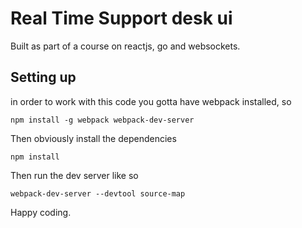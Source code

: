 # Real Time Support desk ui

Built as part of a course on reactjs, go and websockets.

## Setting up
in order to work with this code you gotta have webpack installed, so

```
npm install -g webpack webpack-dev-server
```

Then obviously install the dependencies

```
npm install
```

Then run the dev server like so
```
webpack-dev-server --devtool source-map
```

Happy coding.
